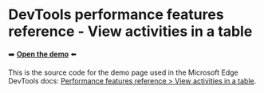 # DevTools performance features reference - View activities in a table

➡️ **[Open the demo](https://microsoftedge.github.io/Demos/devtools-performance-activitytabs/)** ⬅️

This is the source code for the demo page used in the Microsoft Edge DevTools docs: [Performance features reference > View activities in a table](https://docs.microsoft.com/microsoft-edge/devtools-guide-chromium/evaluate-performance/reference#view-activities-in-a-table).
